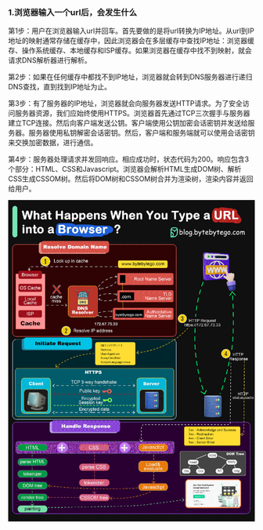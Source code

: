 ### 1.浏览器输入一个url后，会发生什么

第1步：用户在浏览器输入url并回车。首先要做的是将url转换为IP地址。从url到IP地址的映射通常存储在缓存中，因此浏览器会在多层缓存中查找IP地址：浏览器缓存、操作系统缓存、本地缓存和ISP缓存。如果浏览器在缓存中找不到映射，就会请求DNS解析器进行解析。

第2步：如果在任何缓存中都找不到IP地址，浏览器就会转到DNS服务器进行递归DNS查找，直到找到IP地址为止。

第3步：有了服务器的IP地址，浏览器就会向服务器发送HTTP请求。为了安全访问服务器资源，我们应始终使用HTTPS。浏览器首先通过TCP三次握手与服务器建立TCP连接。然后向客户端发送公钥。客户端使用公钥加密会话密钥并发送给服务器。服务器使用私钥解密会话密钥。然后，客户端和服务端就可以使用会话密钥来交换加密数据，进行通信。

第4步：服务器处理请求并发回响应。相应成功时，状态代码为200。响应包含3个部分：HTML、CSS和Javascript。浏览器会解析HTML生成DOM树、解析CSS生成CSSOM树。然后将DOM树和CSSOM树合并为渲染树，渲染内容并返回给用户。

![1703562606828](9.计算机网络.assets/1703562606828.png)
